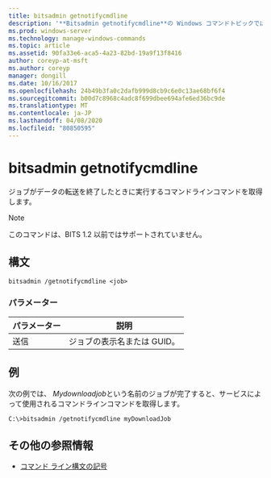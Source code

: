 ```yaml
---
title: bitsadmin getnotifycmdline
description: '**Bitsadmin getnotifycmdline**の Windows コマンドトピックでは、ジョブがデータの転送を終了したときに実行されるコマンドラインコマンドを取得します。'
ms.prod: windows-server
ms.technology: manage-windows-commands
ms.topic: article
ms.assetid: 90fa33e6-aca5-4a23-82bd-19a9f13f8416
author: coreyp-at-msft
ms.author: coreyp
manager: dongill
ms.date: 10/16/2017
ms.openlocfilehash: 24b49b3fa0c2dafb999d8cb9c6e0c13ae68bf6f4
ms.sourcegitcommit: b00d7c8968c4adc8f699dbee694afe6ed36bc9de
ms.translationtype: MT
ms.contentlocale: ja-JP
ms.lasthandoff: 04/08/2020
ms.locfileid: "80850595"
---
```

# <a name="bitsadmin-getnotifycmdline"></a>bitsadmin getnotifycmdline

ジョブがデータの転送を終了したときに実行するコマンドラインコマンドを取得します。

> [!NOTE]
> このコマンドは、BITS 1.2 以前ではサポートされていません。

## <a name="syntax"></a>構文

```
bitsadmin /getnotifycmdline <job>
```

### <a name="parameters"></a>パラメーター

| パラメーター | 説明 |
| -------------- | -------------- |
| 送信 | ジョブの表示名または GUID。 |

## <a name="examples"></a><a name=BKMK_examples></a>例

次の例では、 *Mydownloadjob*という名前のジョブが完了すると、サービスによって使用されるコマンドラインコマンドを取得します。

```
C:\>bitsadmin /getnotifycmdline myDownloadJob
```

## <a name="additional-references"></a>その他の参照情報

- [コマンド ライン構文の記号](command-line-syntax-key.md)